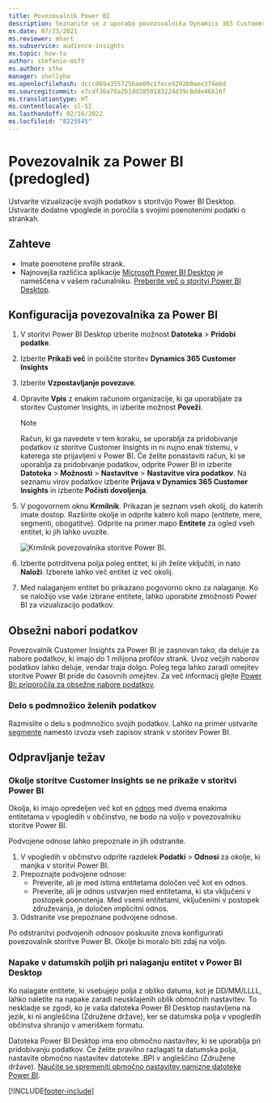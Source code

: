 ```yaml
---
title: Povezovalnik Power BI
description: Seznanite se z uporabo povezovalnika Dynamics 365 Customer Insights v storitvi Power BI.
ms.date: 07/23/2021
ms.reviewer: mhart
ms.subservice: audience-insights
ms.topic: how-to
author: stefanie-msft
ms.author: sthe
manager: shellyha
ms.openlocfilehash: dccc069a355725bae09c1fece9292b9aee374e6d
ms.sourcegitcommit: e7cdf36a78a2b1dd2850183224d39c8dde46b26f
ms.translationtype: HT
ms.contentlocale: sl-SI
ms.lasthandoff: 02/16/2022
ms.locfileid: "8225545"
---
```

# <a name="connector-for-power-bi-preview"></a>Povezovalnik za Power BI (predogled)

Ustvarite vizualizacije svojih podatkov s storitvijo Power BI Desktop. Ustvarite dodatne vpoglede in poročila s svojimi poenotenimi podatki o strankah.

## <a name="prerequisites"></a>Zahteve

- Imate poenotene profile strank.
- Najnovejša različica aplikacije [Microsoft Power BI Desktop](https://powerbi.microsoft.com/desktop/) je nameščena v vašem računalniku. [Preberite več o storitvi Power BI Desktop](/power-bi/desktop-what-is-desktop).

## <a name="configure-the-connector-for-power-bi"></a>Konfiguracija povezovalnika za Power BI

1. V storitvi Power BI Desktop izberite možnost **Datoteka** > **Pridobi podatke**.

1. Izberite **Prikaži več** in poiščite storitev **Dynamics 365 Customer Insights**

1. Izberite **Vzpostavljanje povezave**.

1. Opravite **Vpis** z enakim računom organizacije, ki ga uporabljate za storitev Customer Insights, in izberite možnost **Poveži**.
   > [!NOTE]
   > Račun, ki ga navedete v tem koraku, se uporablja za pridobivanje podatkov iz storitve Customer Insights in ni nujno enak tistemu, v katerega ste prijavljeni v Power BI. Če želite ponastaviti račun, ki se uporablja za pridobivanje podatkov, odprite Power BI in izberite **Datoteka** > **Možnosti** > **Nastavitve** > **Nastavitve vira podatkov**. Na seznamu virov podatkov izberite **Prijava v Dynamics 365 Customer Insights** in izberite **Počisti dovoljenja**.  

1. V pogovornem oknu **Krmilnik**. Prikazan je seznam vseh okolij, do katerih imate dostop. Razširite okolje in odprite katero koli mapo (entitete, mere, segmenti, obogatitve). Odprite na primer mapo **Entitete** za ogled vseh entitet, ki jih lahko uvozite.

   ![Krmilnik povezovalnika storitve Power BI.](media/power-bi-navigator.png "Krmilnik povezovalnika storitve Power BI")

1. Izberite potrditvena polja poleg entitet, ki jih želite vključiti, in nato **Naloži**. Izberete lahko več entitet iz več okolij.

1. Med nalaganjem entitet bo prikazano pogovorno okno za nalaganje. Ko se naložijo vse vaše izbrane entitete, lahko uporabite zmožnosti Power BI za vizualizacijo podatkov.

## <a name="large-data-sets"></a>Obsežni nabori podatkov

Povezovalnik Customer Insights za Power BI je zasnovan tako, da deluje za nabore podatkov, ki imajo do 1 milijona profilov strank. Uvoz večjih naborov podatkov lahko deluje, vendar traja dolgo. Poleg tega lahko zaradi omejitev storitve Power BI pride do časovnih omejitev. Za več informacij glejte [Power BI: priporočila za obsežne nabore podatkov](/power-bi/admin/service-premium-what-is#large-datasets). 

### <a name="work-with-a-subset-of-data"></a>Delo s podmnožico želenih podatkov

Razmislite o delu s podmnožico svojih podatkov. Lahko na primer ustvarite [segmente](segments.md) namesto izvoza vseh zapisov strank v storitev Power BI.

## <a name="troubleshooting"></a>Odpravljanje težav

### <a name="customer-insights-environment-doesnt-show-in-power-bi"></a>Okolje storitve Customer Insights se ne prikaže v storitvi Power BI

Okolja, ki imajo opredeljen več kot en [odnos](relationships.md) med dvema enakima entitetama v vpogledih v občinstvo, ne bodo na voljo v povezovalniku storitve Power BI.

Podvojene odnose lahko prepoznate in jih odstranite.

1. V vpogledih v občinstvo odprite razdelek **Podatki** > **Odnosi** za okolje, ki manjka v storitvi Power BI.
2. Prepoznajte podvojene odnose:
   - Preverite, ali je med istima entitetama določen več kot en odnos.
   - Preverite, ali je odnos ustvarjen med entitetama, ki sta vključeni v postopek poenotenja. Med vsemi entitetami, vključenimi v postopek združevanja, je določen implicitni odnos.
3. Odstranite vse prepoznane podvojene odnose.

Po odstranitvi podvojenih odnosov poskusite znova konfigurirati povezovalnik storitve Power BI. Okolje bi moralo biti zdaj na voljo.

### <a name="errors-on-date-fields-when-loading-entities-in-power-bi-desktop"></a>Napake v datumskih poljih pri nalaganju entitet v Power BI Desktop

Ko nalagate entitete, ki vsebujejo polja z obliko datuma, kot je DD/MM/LLLL, lahko naletite na napake zaradi neusklajenih oblik območnih nastavitev. To neskladje se zgodi, ko je vaša datoteka Power BI Desktop nastavljena na jezik, ki ni angleščina (Združene države), ker se datumska polja v vpogledih občinstva shranijo v ameriškem formatu.

Datoteka Power BI Desktop ima eno območno nastavitev, ki se uporablja pri pridobivanju podatkov. Če želite pravilno razlagati ta datumska polja, nastavite območno nastavitev datoteke .BPI v angleščino (Združene države). [Naučite se spremeniti območno nastavitev namizne datoteke Power BI](/power-bi/fundamentals/supported-languages-countries-regions.md#choose-the-locale-for-importing-data-into-power-bi-desktop).

[!INCLUDE[footer-include](../includes/footer-banner.md)]
